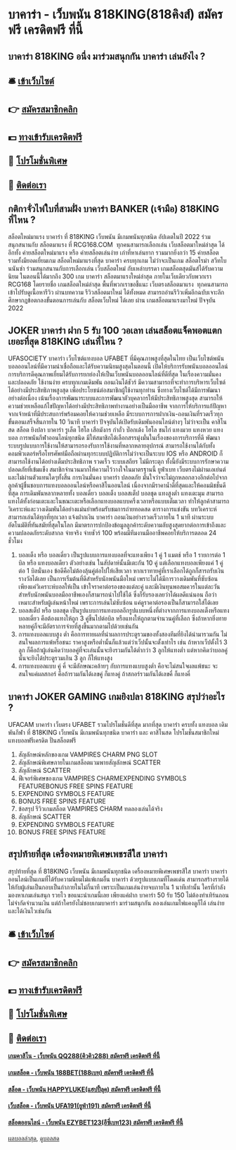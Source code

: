 # บาคาร่า - เว็บพนัน 818KING(818คิงส์) สมัครฟรี เครดิตฟรี ที่นี้
## บาคาร่า 818KING อนึ่ง มาร่วมสนุกกัน บาคาร่า เล่นยังไง ?

## 🛎 [เข้าเว็บไซต์](https://bit.ly/3SdLNi2)
## 👉 [สมัครสมาชิกคลิก](https://bit.ly/3SdLNi2)
## 💵 [ทางเข้ารับเครดิตฟรี](https://bit.ly/3dyRKHj)
## 👑 [โปรโมชั่นพิเศษ](https://bit.ly/3dyRKHj)
## 📱 [ติดต่อเรา](https://bit.ly/3dyRKHj)

## กติกาจั่วไพ่ใบที่สามฝั่ง บาคาร่า BANKER (เจ้ามือ) 818KING ที่ไหน ?
สล็อตใหม่มาแรง บาคาร่า ที่ 818KING เว็บพนัน มีเกมพนันทุกชนิด อัปเดตในปี 2022 ร่วมสนุกสนานกับ สล็อตมาแรง ที่ RCG168.COM  ทุกคนสามารถเลือกเล่น เว็บสล็อตมาใหม่ล่าสุด ได้อีกทั้ง ค่ายสล็อตใหม่มาแรง หรือ ค่ายสล็อตเล่นง่าย เก่าที่หาเล่นยาก รวมมากยิ่งกว่า 15 ค่ายสล็อต รวมทั้งมียอดเยี่ยมเกม สล็อตใหม่มาแรงที่สุด บาคาร่า ครบทุกเกม ไม่ว่าจะเป็นเกม สล็อตโรม่า สวีทโบนนันซ่า ร่วมสนุกสนานกับการเลือกเล่น เว็บสล็อตใหม่ กับเหล่าบรรดา เกมสล็อตสุดมันส์ได้รับความนิยม ในตอนนี้ได้มากถึง 300 เกม บาคาร่า สล็อตมาแรงใหม่ล่าสุด ภายในเว็บเดียวกับพวกเรา RCG168 โดยรายชื่อ เกมสล็อตใหม่ล่าสุด พื้นที่พวกเราขอชี้แนะ เว็บตรงสล็อตมาแรง  ทุกคนสามารถเข้าไปรับดูเนื้อหารีวิว ผ่านบทความ รีวิวสล็อตมาใหม่ ได้ทั้งหมด สามารถอ่านรีวิวเพิ่มอีกฉบับเจาะลึก ศึกษากฎข้อตกลงขั้นตอนการเล่นกับ สล็อตเว็บใหม่ ได้เลย ผ่าน เกมสล็อตมาแรงมาใหม่ ปัจจุบัน 2022

## JOKER บาคาร่า ฝาก 5 รับ 100 วอเลท เล่นสล็อตแจ็คพอตแตกเยอะที่สุด 818KING เล่นที่ไหน ?
UFASOCIETY บาคาร่า เว็บไซต์แทงบอล UFABET ที่มีคุณภาพสูงที่สุดในไทย เป็นเว็บไซต์พนันบอลออนไลน์ที่มีความน่าเชื่อถือและได้รับความนิยมสูงสุดในตอนนี้ เปิดให้บริการรับพนันบอลออนไลน์การบริการดีคุณภาพเยี่ยมได้รับการยกย่องให้เป็นเว็บพนันบอลออนไลน์ที่ดีที่สุด ในเรื่องความมั่นคงและปลอดภัย ใช้งานง่าย ครบทุกเกมเดิมพัน ถอนเงินได้ชัวร์ มีความสามารถที่จะทำการบริหารเว็บไซต์ได้อย่างมีประสิทธิภาพสูงสุด เพื่อประโยชน์ต่อสมาชิกผู้ใช้งานทุกท่าน ซึ่งทางเว็บไซต์ได้มีการพัฒนาอย่างต่อเนื่อง เน้นเรื่องการพัฒนาระบบและการพัฒนาตัวบุคลากรให้มีประสิทธิภาพสูงสุด สามารถให้ความช่วยเหลือแก้ไขปัญหาได้อย่างมีประสิทธิภาพทำงานอย่างเป็นมืออาชีพ จากการให้บริการแก้ปัญหาจากเจ้าหน้าที่มีประสบการ์พร้อมคอยให้ความช่วยเหลือ มีระบบการการฝากเงิน-ถอนเงินที่รวดเร็วทุกขั้นตอนเสร็จสิ้นภายใน 10 วินาที บาคาร่า ปัจจุบันได้เปิดรับเดิมพันออนไลน์ต่างๆ ไม่ว่าจะเป็น คาสิโนสด สล็อต ยิงปลา บาคาร่า รูเล็ต ไฮโล เสือมังกร กำถั่ว ป๊อกเด้ง ไฮโล ชนไก่ แทงมวย แทงหวย แทงบอล การพนันกีฬาออนไลน์ทุกชนิด มีให้สมาชิกได้เลือกสรรมุ่งมั่นในเรื่องของการบริการที่ดี พัฒนาระบบรูปแบบการใช้งานให้สามารถรองรับการใช้งานที่หลากหลายอุปกรณ์ สามารถใช้งานได้กับทั้งคอมพิวเตอร์หรือโทรศัพท์มือถือผ่านทุกระบบปฏิบัติการไม่ว่าจะเป็นระบบ IOS หรือ ANDROID ก็สามารถใช้งานได้อย่างเต็มประสิทธิภาพ รวดเร็ว ระบบเสถียร ไม่มีกระตุก ทั้งนี้ยังมีระบบการรักษาความปลอดภัยที่เข้มแข็ง สมาชิกจำนวนมากให้ความไว้วางใจในมาตรฐานนี้ ยูฟ่าเบท เว็บตรงไม่ผ่านเอเย่นต์และไม่ผ่านตัวแทนใดๆทั้งสิ้น การเงินมั่นคง บาคาร่า ปลอดภัย มั่นใจว่าจะไม่ถูกหลอกลวงอีกต่อไปจากลูกค้าผู้ชื่นชอบการแทงบอลออนไลน์หรือคาสิโนออนไลน์ เนื่องจากมีราคาน้ำดีที่สุดและให้คอมมิชชั่นดีที่สุด การเดิมพันหลากหลายทั้ง บอลเดี่ยว บอลเต็ง บอลสเต็ป บอลชุด แทงสูงต่ำ แทงเตะมุม สามารถแทงได้ทั้งก่อนเตะและในขณะเตะหรือเลือกแทงบอลแบบครึ่งเวลาหรือแบบเต็มเวลา ทำให้ลูกค้าสามารถวิเคราะห์และวางเดิมพันได้อย่างแม่นยำพร้อมรับชมการถ่ายทอดสด ตารางการแข่งขัน บทวิเคราะห์ สามารถเล่นได้ทุกที่ทุกเวลา แจ้งฝากเงิน บาคาร่า ถอนเงินอย่างรวดเร็วภายใน 1 นาที ผ่านระบบอัตโนมัติที่ทันสมัยที่สุดในโลก มีมาตรการปกป้องข้อมูลลูกค้าระดับความลับสูงสุดยากต่อการเข้าถึงและความปลอดภัยระดับสากล จ่ายจริง จ่ายชัวร์ 100 พร้อมมีทีมงานมืออาชีพคอยให้บริการตลอด 24 ชั่วโมง
1. บอลเต็ง หรือ บอลเดี่ยว เป็นรูปแบบการแทงบอลที่จะแทงเพียง 1 คู่ 1 แมตช์ หรือ 1 รายการต่อ 1 บิล หรือ แทงบอลเดียว ตัวอย่างเช่น ในสัปดาห์นั้นมีเตะกัน 10 คู่ แต่เลือกแทงบอลเพียงแค่ 1 คู่ ต่อ 1 บิลนั่นเอง ข้อดีคือไม่ต้องลุ้นคู่ต่อไปให้เสียเวลา หากเราทายคู่ที่เราเลือกได้ถูกก็สารถรับเงินรางวัลได้เลย เป็นการเริ่มต้นที่ดีสำหรับนักพนันมือใหม่ เพราะไม่ได้มีการวางเดิมพันที่ซับซ้อน เพียงแค่วิเคราะห์บอลให้เป็น เข้าใจราคาต่อรองของแต่ละคู่ และมีเงินทุนพอสมควรในแต่ละวัน สำหรับนักพนันบอลมืออาชีพเองก็สามารถนำไปใช้ได้ ซึ่งก็รับรองเลยว่าได้ผลดีแน่นอน ถือว่าเหมาะสำหรับผู้เล่นหน้าใหม่ เพราะการเล่นไม่ซับซ้อน แค่ดูราคาต่อรองเป็นก็สามารถใส่ได้เลย
2. บอลสเต็ป หรือ บอลชุด เป็นรูปแบบการแทงบอลอีกรูปแบบหนึ่งที่ต่างจากการแทงบอลเต็งหรือแทงบอลเดี่ยว คือต้องแทงให้ถูก 3 คู่ขึ้นไปต่อบิล หรือแทงให้ถูกตามจำนวนคู่ที่เลือก ซึ่งถ้าหากยิ่งทายหลายคู่ก็จะมีอัตราการจ่ายที่สูงขึ้นมากตามไปด้วยเช่นกัน
3. การแทงบอลแบบสูง ต่ำ คือการทายผลที่นำผลการประตูรวมของทั้งสองทีมที่ยิงได้นำมารวมกัน ไม่สนใจผลการแพ้หรือชนะ ราคาสูงหรือต่ำนั้นก็แล้วแต่ว่าเว็ปนั้นจะตั้งเท่าไร เช่น ถ้าหากเว็ปตั้งไว้ 3 ลูก ก็คือถ้าผู้เล่นคิดว่าบอลคู่ที่จะเล่นนั้นจะยิงรวมกันได้ต่ำกว่า 3 ลูกให้แทงต่ำ แต่หากคิดว่าบอลคู่นั้นจะยิงได้ประตูรวมเกิน 3 ลูก ก็ให้แทงสูง
4. การแทงบอลแบบ คู่ คี่ จะมีลักษณะคล้ายๆ กับการแทงแบบสูงต่ำ คือจะไม่สนใจผลแพ้ชนะ จะสนใจแค่ผลสกอร์ คือถ้ารวมกันได้เลขคู่ ก็แทงคู่ ถ้าสกอร์รวมกันได้เลขคี่ ก็แทงคี่

## บาคาร่า JOKER GAMING เกมยิงปลา 818KING สรุปว่าอะไร ?
UFACAM บาคาร่า เว็บตรง UFABET รวมโปรโมชั่นดีที่สุด มากที่สุด บาคาร่า ครบทั้ง แทงบอล เดิมพันกีฬา ที่ 818KING เว็บพนัน มีเกมพนันทุกชนิด บาคาร่า และ คาสิโนสด โปรโมชั่นสมาชิกใหม่ แทงบอลฟรีเครดิต ปั่นสล็อตฟรี
1. สัญลักษณ์หลักของเกม VAMPIRES CHARM PNG SLOT
2. สัญลักษณ์พิเศษภายในเกมสล็อตแวมพายสัญลักษณ์ SCATTER
3. สัญลักษณ์ SCATTER
4. ฟีเจอร์พิเศษของเกม VAMPIRES CHARMEXPENDING SYMBOLS FEATUREBONUS FREE SPINS FEATURE
5. EXPENDING SYMBOLS FEATURE
6. BONUS FREE SPINS FEATURE
7. ข้อสรุป รีวิวเกมสล็อต VAMPIRES CHARM ทดลองเล่นได้จริง
8. สัญลักษณ์ SCATTER
9. EXPENDING SYMBOLS FEATURE
10. BONUS FREE SPINS FEATURE

## สรุปท้ายที่สุด เครื่องหมายพิเศษเพชรสีใส บาคาร่า
สรุปท้ายที่สุด ที่ 818KING เว็บพนัน มีเกมพนันทุกชนิด เครื่องหมายพิเศษเพชรสีใส บาคาร่า บาคาร่าออนไลน์เป็นเกมที่ได้รับความนิยมไม่แพ้เกมอื่น บาคาร่า ด้วยรูปแบบเกมที่โดดเด่น สามารถสร้างรายได้ให้กับผู้เล่นเป็นกอบเป็นกำภายในไม่กี่นาที เพราะเป็นเกมเล่นง่ายจบภายใน 1 นาทีเท่านั้น ใครที่กำลังมองหาเกมเล่นสนุก รวยไว ขอแนะนำเกมนี้เลย เพียงแค่ฝาก บาคาร่า 50 รับ 150 ไม่ต้องทําเทิร์นถอนไม่จํากัดจำนวนเงิน แต่ถ้าใครยังไม่ชอบเกมบาคาร่า มาร่วมสนุกกัน ลองเล่นเกมไพ่แคงดูก็ได้ เล่นง่ายและได้เงินไวเช่นกัน

## 🛎 [เข้าเว็บไซต์](https://bit.ly/3SdLNi2)
## 👉 [สมัครสมาชิกคลิก](https://bit.ly/3SdLNi2)
## 💵 [ทางเข้ารับเครดิตฟรี](https://bit.ly/3dyRKHj)
## 👑 [โปรโมชั่นพิเศษ](https://bit.ly/3dyRKHj)
## 📱 [ติดต่อเรา](https://bit.ly/3dyRKHj)

#### [เกมคาสิโน - เว็บพนัน QQ288(คิวคิว288) สมัครฟรี เครดิตฟรี ที่นี้](https://atom.io/themes/เกมคาสิโน%20-%20เว็บพนัน%20qq288(คิวคิว288)%20สมัครฟรี%20เครดิตฟรี%20ที่นี้)
#### [เกมสล็อต - เว็บพนัน 188BET(188เบท) สมัครฟรี เครดิตฟรี ที่นี้](https://atom.io/themes/เกมสล็อต%20-%20เว็บพนัน%20188bet(188เบท)%20สมัครฟรี%20เครดิตฟรี%20ที่นี้)
#### [สล็อต - เว็บพนัน HAPPYLUKE(แฮปปี้ลุค) สมัครฟรี เครดิตฟรี ที่นี้](https://atom.io/themes/สล็อต%20-%20เว็บพนัน%20happyluke(แฮปปี้ลุค)%20สมัครฟรี%20เครดิตฟรี%20ที่นี้)
#### [เว็บสล็อต - เว็บพนัน UFA191(ยูฟ่า191) สมัครฟรี เครดิตฟรี ที่นี้](https://atom.io/themes/เว็บสล็อต%20-%20เว็บพนัน%20ufa191(ยูฟ่า191)%20สมัครฟรี%20เครดิตฟรี%20ที่นี้)
#### [สล็อตออนไลน์ - เว็บพนัน EZYBET123(อีซี่เบท123) สมัครฟรี เครดิตฟรี ที่นี้](https://atom.io/themes/สล็อตออนไลน์%20-%20เว็บพนัน%20ezybet123(อีซี่เบท123)%20สมัครฟรี%20เครดิตฟรี%20ที่นี้)

[ผลบอลล่าสุด](https://siamsport.tv "ผลบอลล่าสุด"), [ดูบอลสด](https://siamsport.tv/ดูบอลสด "ดูบอลสด")